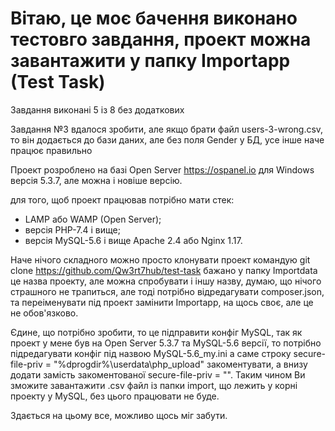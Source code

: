 # Вітаю, це моє бачення виконано тестовго завдання, проект можна завантажити у папку Importapp (Test Task)

Завдання виконані 5 із 8 без додаткових

Завдання №3 вдалося зробити, але якщо брати файл users-3-wrong.csv, то він додається до бази даних, але без поля Gender у БД, усе інше наче працює правильно

Проект розроблено на базі Open Server https://ospanel.io для Windows версія 5.3.7, але можна і новіше версію.

для того, щоб проект працював потрібно мати стек:
- LAMP або WAMP (Open Server);
- версія PHP-7.4 і вище;
- версія MySQL-5.6 і вище Apache 2.4 або Nginx 1.17.

Наче нічого складного можно просто клонувати проект командую git clone https://github.com/Qw3rt7hub/test-task бажано у папку Importdata це назва проекту, але можна спробувати і іншу назву, думаю, що нічого страшного не трапиться, але тоді потрібно відредагувати composer.json, та переіменувати під проект замінити Importapp, на щось своє, але це не обов'язково.

Єдине, що потрібно зробити, то це підправити конфіг MySQL, так як проект у мене був на Open Server 5.3.7 та MySQL-5.6 версії, то потрібно підредагувати конфіг під назвою MySQL-5.6_my.ini а саме строку secure-file-priv = "%dprogdir%\\userdata\\php_upload" закоментувати, а внизу додати замість закоментованої secure-file-priv = "". Таким чином Ви зможите завантажити .csv файл із папки import, що лежить у корні проекту у MySQL, без цього працювати не буде.

Здається на цьому все, можливо щось міг забути.

